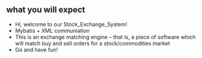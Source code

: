 ## what you will expect
- Hi, welcome to our Stock_Exchange_System!
- Mybatis + XML communiation
- This is an	 exchange	 matching	 engine	 –	 that	 is,	 a	 piece	 of	software	 which	 will	 match	 buy	 and	 sell	 orders	 for	 a	 stock/commodities	 market
- Go and have fun!
